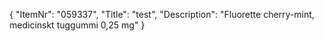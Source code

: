 {
  "ItemNr": "059337",
  "Title": "test",
  "Description": "Fluorette cherry-mint, medicinskt tuggummi 0,25 mg"
}